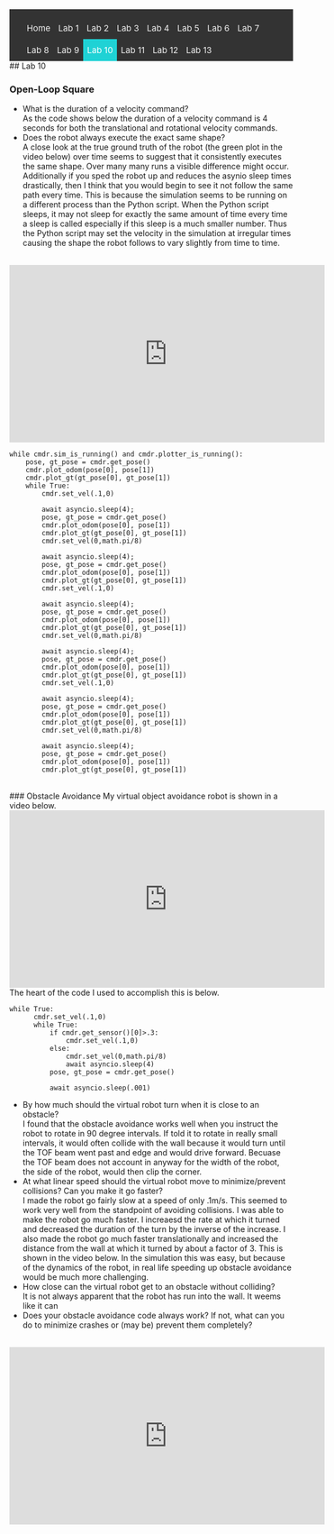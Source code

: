 <!-- # ECE 5960 -->
<style>
.topnav {
  background-color: #333;
  overflow: hidden;
}

/* Style the links inside the navigation bar */
.topnav a {
  float: left;
  color: #f2f2f2;
  text-align: center;
  padding: 10px 7px;
  text-decoration: none;
  font-size: 15px;
}

/* Change the color of links on hover */
.topnav a:hover {
  background-color: #ddd;
  color: black;
}

/* Add a color to the active/current link */
.topnav a.active {
  background-color: #1FD2D5;
  color: white;
}
</style>

<div class="topnav">
  <ul>
  <a href="/">Home</a>
  <a href="/lab1"> Lab 1 </a>
  <a href="/lab2">Lab 2</a>
  <a href="/lab3"> Lab 3</a>
  <a href="/lab4">Lab 4</a>
  <a href="/lab5">Lab 5</a>
  <a href="/lab6">Lab 6</a>
  <a href="/lab7">Lab 7</a>
  <a href="/lab8">Lab 8</a>
  <a href="/lab9">Lab 9</a>
  <a class="active" href="/lab10">Lab 10</a>
  <a href="/lab11">Lab 11</a>
  <a href="/lab12">Lab 12</a>
  <a href="/lab13">Lab 13</a>
  </ul>
</div>
## Lab 10

### Open-Loop Square
<ul>
<li> What is the duration of a velocity command? 
 <br>
As the code shows below the duration of a velocity command is 4 seconds for both the translational and rotational velocity commands.
<li> Does the robot always execute the exact same shape?
 <br> 
  A close look at the true ground truth of the robot (the green plot in the video below) over time seems to suggest that it consistently executes the same shape. Over many many runs a visible difference might occur. Additionally if you sped the robot up and reduces the asynio sleep times drastically, then I think that you would begin to see it not follow the same path every time. This is because the simulation seems to be running on a different process than the Python script. When the Python script sleeps, it may not sleep for exactly the same amount of time every time a sleep is called especially if this sleep is a much smaller number. Thus the Python script may set the velocity in the simulation at irregular times causing the shape the robot follows to vary slightly from time to time.
  </ul>
<br>
<iframe width="560" height="315" src="https://www.youtube.com/embed/xJTUtsG4OWQ" title="YouTube video player" frameborder="0" allow="accelerometer; autoplay; clipboard-write; encrypted-media; gyroscope; picture-in-picture" allowfullscreen></iframe>

  


```
while cmdr.sim_is_running() and cmdr.plotter_is_running():
    pose, gt_pose = cmdr.get_pose()
    cmdr.plot_odom(pose[0], pose[1])
    cmdr.plot_gt(gt_pose[0], gt_pose[1])
    while True:
        cmdr.set_vel(.1,0)
        
        await asyncio.sleep(4);
        pose, gt_pose = cmdr.get_pose()
        cmdr.plot_odom(pose[0], pose[1])
        cmdr.plot_gt(gt_pose[0], gt_pose[1]) 
        cmdr.set_vel(0,math.pi/8)
        
        await asyncio.sleep(4);
        pose, gt_pose = cmdr.get_pose()
        cmdr.plot_odom(pose[0], pose[1])
        cmdr.plot_gt(gt_pose[0], gt_pose[1])
        cmdr.set_vel(.1,0)
        
        await asyncio.sleep(4);
        pose, gt_pose = cmdr.get_pose()
        cmdr.plot_odom(pose[0], pose[1])
        cmdr.plot_gt(gt_pose[0], gt_pose[1])
        cmdr.set_vel(0,math.pi/8)
        
        await asyncio.sleep(4);
        pose, gt_pose = cmdr.get_pose()
        cmdr.plot_odom(pose[0], pose[1])
        cmdr.plot_gt(gt_pose[0], gt_pose[1])
        cmdr.set_vel(.1,0)
        
        await asyncio.sleep(4);
        pose, gt_pose = cmdr.get_pose()
        cmdr.plot_odom(pose[0], pose[1])
        cmdr.plot_gt(gt_pose[0], gt_pose[1])
        cmdr.set_vel(0,math.pi/8)
        
        await asyncio.sleep(4);
        pose, gt_pose = cmdr.get_pose()
        cmdr.plot_odom(pose[0], pose[1])
        cmdr.plot_gt(gt_pose[0], gt_pose[1])
```

<br>
### Obstacle Avoidance
My virtual object avoidance robot is shown in a video below.
<iframe width="560" height="315" src="https://www.youtube.com/embed/eFcNkHTbkGc" title="YouTube video player" frameborder="0" allow="accelerometer; autoplay; clipboard-write; encrypted-media; gyroscope; picture-in-picture" allowfullscreen></iframe>
<br>
The heart of the code I used to accomplish this is below.

```
while True:
      cmdr.set_vel(.1,0)
      while True:
          if cmdr.get_sensor()[0]>.3:
              cmdr.set_vel(.1,0)
          else:
              cmdr.set_vel(0,math.pi/8)
              await asyncio.sleep(4)
          pose, gt_pose = cmdr.get_pose()
          
          await asyncio.sleep(.001)
```



<ul>
<li> By how much should the virtual robot turn when it is close to an obstacle? <br>
  I found that the obstacle avoidance works well when you instruct the robot to rotate in 90 degree intervals. If told it to rotate in really small intervals, it would often collide with the wall because it would turn until the TOF beam went past and edge and would drive forward. Becuase the TOF beam does not account in anyway for the width of the robot, the side of the robot, would then clip the corner.
<li> At what linear speed should the virtual robot move to minimize/prevent collisions? Can you make it go faster?
  <br>
  I made the robot go fairly slow at a speed of only .1m/s. This seemed to work very well from the standpoint of avoiding collisions. I was able to make the robot go much faster. I increaesd the rate at which it turned and decreased the duration of the turn by the inverse of the increase. I also made the robot go much faster translationally and increased the distance from the wall at which it turned by about a factor of 3. This is shown in the video below. In the simulation this was easy, but because of the dynamics of the robot, in real life speeding up obstacle avoidance would be much more challenging. 
<li> How close can the virtual robot get to an obstacle without colliding? <br>
   It is not always apparent that the robot has run into the wall. It weems like it can 
<li> Does your obstacle avoidance code always work? If not, what can you do to minimize crashes or (may be) prevent them completely?
  </ul>


<br>


<iframe width="560" height="315" src="https://www.youtube.com/embed/WjG37AZl46k" title="YouTube video player" frameborder="0" allow="accelerometer; autoplay; clipboard-write; encrypted-media; gyroscope; picture-in-picture" allowfullscreen></iframe>

